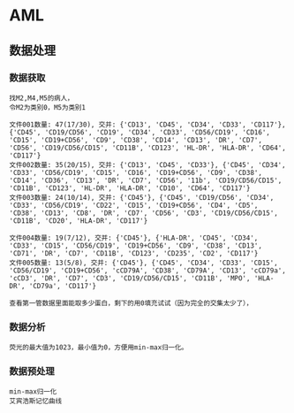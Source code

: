 # AML

## 数据处理
### 数据获取
    找M2,M4,M5的病人，
    令M2为类别0，M5为类别1

    文件001数量: 47(17/30), 交并: {'CD13', 'CD45', 'CD34', 'CD33', 'CD117'}, {'CD45', 'CD19/CD56', 'CD19', 'CD34', 'CD33', 'CD56/CD19', 'CD16', 'CD15', 'CD19+CD56', 'CD9', 'CD38', 'CD14', 'CD13', 'DR', 'CD7', 'CD56', 'CD19/CD56/CD15', 'CD11B', 'CD123', 'HL-DR', 'HLA-DR', 'CD64', 'CD117'}
    文件002数量: 35(20/15), 交并: {'CD13', 'CD45', 'CD33'}, {'CD45', 'CD34', 'CD33', 'CD56/CD19', 'CD15', 'CD16', 'CD19+CD56', 'CD9', 'CD38', 'CD14', 'CD36', 'CD13', 'DR', 'CD7', 'CD56', '11b', 'CD19/CD56/CD15', 'CD11B', 'CD123', 'HL-DR', 'HLA-DR', 'CD10', 'CD64', 'CD117'}
    文件003数量: 24(10/14), 交并: {'CD45'}, {'CD45', 'CD19/CD56', 'CD34', 'CD33', 'CD56/CD19', 'CD22', 'CD15', 'CD19+CD56', 'CD4', 'CD5', 'CD38', 'CD13', 'CD8', 'DR', 'CD7', 'CD56', 'CD3', 'CD19/CD56/CD15', 'CD11B', 'CD20', 'HLA-DR', 'CD117'}
    
    文件004数量: 19(7/12), 交并: {'CD45'}, {'HLA-DR', 'CD45', 'CD34', 'CD33', 'CD15', 'CD56/CD19', 'CD19+CD56', 'CD9', 'CD38', 'CD13', 'CD71', 'DR', 'CD7', 'CD11B', 'CD123', 'CD235', 'CD2', 'CD117'}
    文件005数量: 13(5/8), 交并: {'CD45'}, {'CD45', 'CD34', 'CD33', 'CD15', 'CD56/CD19', 'CD19+CD56', 'cCD79A', 'CD38', 'CD79A', 'CD13', 'cCD79a', 'cCD3', 'DR', 'CD7', 'CD3', 'CD19/CD56/CD15', 'CD11B', 'MPO', 'HLA-DR', 'CD79a', 'CD117'}

    查看第一管数据里面能取多少蛋白，剩下的用0填充试试（因为完全的交集太少了），

### 数据分析
    荧光的最大值为1023，最小值为0，方便用min-max归一化。


### 数据预处理
    min-max归一化
    艾宾浩斯记忆曲线